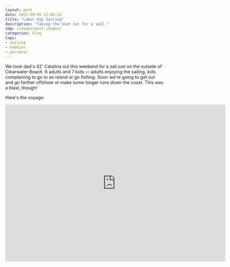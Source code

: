 ```yaml
---
layout: post
date: 2022-09-05 22:45:22
title: "Labor Day Sailing"
description: "Taking the boat out for a sail."
img: /images/post-images/
categories: blog
tags:
- sailing
- hobbies
- personal
---
```


We took dad's 42' Catalina out this weekend for a sail just on the outside of Clearwater Beach. 6 adults and 7 kids — adults enjoying the sailing, kids complaining to go to an island or go fishing. Soon we're going to get out and go farther offshore or make some longer runs down the coast. This was a blast, though!

Here's the voyage:

<iframe width="700" height="500" frameborder="0" title="Felt Map" src="https://felt.com/embed/map/Untitled-Map-9ArUgvuwPTSeV9BbXgw79A3DB?lat=27.957721&lon=-82.836756&zoom=13.722"></iframe>
